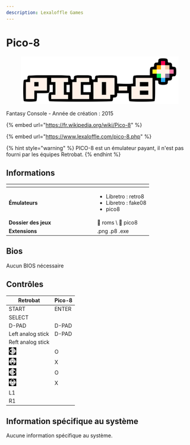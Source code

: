 ```yaml
---
description: Lexaloffle Games
---
```


# Pico-8

<div align="left">

<figure><img src="https://raw.githubusercontent.com/fabricecaruso/es-theme-carbon/52ff37c9e265587d006945a2ba695b5a962b3a3d/art/logos/pico8.svg" alt=""><figcaption></figcaption></figure>

</div>

Fantasy Console - Année de création : 2015

{% embed url="https://fr.wikipedia.org/wiki/Pico-8" %}

{% embed url="https://www.lexaloffle.com/pico-8.php" %}

{% hint style="warning" %}
PICO-8 est un émulateur payant, il n'est pas fourni par les équipes Retrobat.
{% endhint %}

## Informations

<table data-header-hidden><thead><tr><th width="224"></th><th></th></tr></thead><tbody><tr><td><strong>Émulateurs</strong></td><td><ul><li>Libretro : retro8</li><li>Libretro : fake08</li><li>pico8</li></ul></td></tr><tr><td><strong>Dossier des jeux</strong></td><td><span data-gb-custom-inline data-tag="emoji" data-code="1f4c2">📂</span> roms \ <span data-gb-custom-inline data-tag="emoji" data-code="1f4c2">📂</span> pico8</td></tr><tr><td><strong>Extensions</strong></td><td>.png .p8 .exe</td></tr></tbody></table>

## Bios

Aucun BIOS nécessaire

## Contrôles

| Retrobat                                       | Pico-8 |
| ---------------------------------------------- | ------ |
| START                                          | ENTER  |
| SELECT                                         |        |
| D-PAD                                          | D-PAD  |
| Left analog stick                              | D-PAD  |
| Reft analog stick                              |        |
| ![](<../../../.gitbook/assets/image (32).png>) | O      |
| ![](<../../../.gitbook/assets/image (19).png>) | X      |
| ![](<../../../.gitbook/assets/image (6).png>)  | O      |
| ![](<../../../.gitbook/assets/image (34).png>) | X      |
| L1                                             |        |
| R1                                             |        |

## Information spécifique au système

Aucune information spécifique au système.
